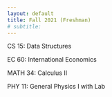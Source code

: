 ```yaml
---
layout: default
title: Fall 2021 (Freshman)
# subtitle:
---
```

CS 15: Data Structures  

EC 60: International Economics  

MATH 34: Calculus II

PHY 11: General Physics I with Lab  
